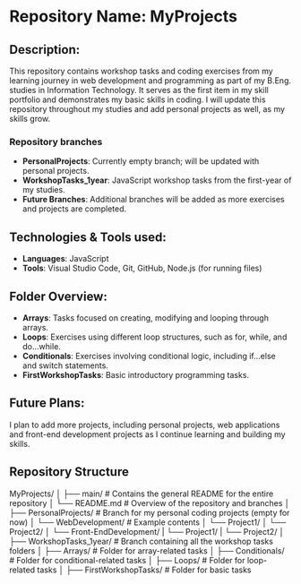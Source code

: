 # Repository Name: MyProjects

## Description:
This repository contains workshop tasks and coding exercises from my learning journey in web development and programming as part of my B.Eng. studies in Information Technology. It serves as the first item in my skill portfolio and demonstrates my basic skills in coding. I will update this repository throughout my studies and add personal projects as well, as my skills grow. 

### Repository branches
- **PersonalProjects**: Currently empty branch; will be updated with personal projects.
- **WorkshopTasks_1year**: JavaScript workshop tasks from the first-year of my studies.
- **Future Branches**: Additional branches will be added as more exercises and projects are completed.

## Technologies & Tools used:

   - **Languages**: JavaScript
   - **Tools**: Visual Studio Code, Git, GitHub, Node.js (for running files)

## Folder Overview:

   - **Arrays**: Tasks focused on creating, modifying and looping through arrays.
   - **Loops**: Exercises using different loop structures, such as for, while, and do...while.
   - **Conditionals**: Exercises involving conditional logic, including if...else and switch statements.
   - **FirstWorkshopTasks**: Basic introductory programming tasks.

## Future Plans:
I plan to add more projects, including personal projects, web applications and front-end development projects as I continue learning and building my skills.

## Repository Structure

MyProjects/
│
├── main/                        # Contains the general README for the entire repository
│   └── README.md                # Overview of the repository and branches
│
├── PersonalProjects/            # Branch for my personal coding projects (empty for now)
│   └── WebDevelopment/          # Example contents
│       └── Project1/
│       └── Project2/
│   └── Front-EndDevelopment/
|       └── Project1/
|       └── Project2/
│
├── WorkshopTasks_1year/         # Branch containing all the workshop tasks folders
│   ├── Arrays/                  # Folder for array-related tasks
│   ├── Conditionals/            # Folder for conditional-related tasks
│   ├── Loops/                   # Folder for loop-related tasks
│   ├── FirstWorkshopTasks/      # Folder for basic tasks
